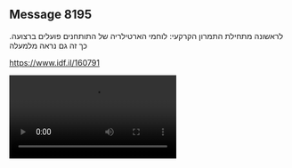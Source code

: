 ## Message 8195

לראשונה מתחילת התמרון הקרקעי:
לוחמי הארטילריה של התותחנים פועלים ברצועה. כך זה גם נראה מלמעלה

https://www.idf.il/160791

![Video](8195/8195_media.mp4)
